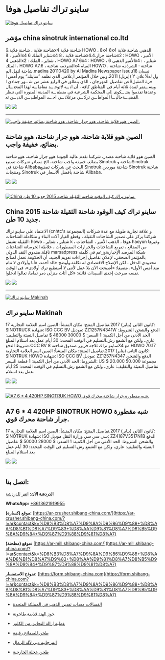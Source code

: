 # ساينو تراك تفاصيل هوفا

<a href="https://swt.shibang-china.com/?l=ar&img&k=%D8%B3%D8%A7%D9%8A%D9%86%D9%88+%D8%AA%D8%B1%D8%A7%D9%83+%D8%AA%D9%81%D8%A7%D8%B5%D9%8A%D9%84+%D9%87%D9%88%D9%81%D8%A7" target="_blank">![ساينو تراك تفاصيل هوفا](http://static.shibang-china.com/all-800x300/871.jpg)</a>

## مؤشر china sinotruk international co.ltd
شاحنة قلابة ، شاحنة قلابة.6x4 شاحنة قلابة HOWO ، 8x4 6x4 الذهبي شاحنة قلابة الأمير ، 8x4 شتاير الملك 6x4 شاحنة قلابة ، 8x4.شاحنة جرار.4x2 : HOWO ، الأمير الذهبي 4x2 : شتاير ، الملك ، HOWO A7 6x4 : HOWO ، الأمير الذهبي 6x4 : شتاير ، الملك ، HOWO A7.الشرذمه شاحنة ، 6x4 المياه HOWO شاحنة &middot; الشرذمه شاحنة ، شاحنة لنقل الم.madina 20110420 by Al Madina Newspaper issuu18 نيسان (إبريل) 2011.وﺑﻴﻦ ﺧﻼل اﻟﻤﺆﺗﻤﺮ ا‚ﻋﻼﻣﻲ اﻟﺬي ﻧﻈﻤﻪ ”ﺳﺎﻳﺘﻚ“ ﻳﻮم أﻣﺲ ا Y ول ﻟ‰ﻋﻼن ﻋﻦ ﺗﻔﺎﺻﻴﻞ اﻟﻤﻬﺮﺟﺎن ، اﻟﺬي ﻳﻨﻄﻠﻖ ﻓﻲ اﻟﺮاﺑﻊ ﻋﺸﺮ ﻣﻦ ﺷ ــﻬﺮ ﺟﻤﺎدى اŠﺧﺮة اﻟﻤﻘﺒﻞ وﻳﺴ ــﺘﻤﺮ ﻟﻤﺪة ﺛﻼﺛﺔ أﻳﺎم ﻓﻲ اﻟﻤﻨﺎﻃﻖ ﻛﺎﻓﺔ ، أن.اﻧ ــﻪ ﻻﺗﻮﺟ ــﺪ ﻣﻌﺎﻣﻠ ــﺔ ﻟﻬﺬا اﻟﻤﺤﺘ ــﺎل وﻋﻨﺪﻫﺎ ﺗﻘﺪﻣﻮا ﺑﺸ ــﻜﻮى إﻟﻰ اﻟﻤﺤﻜﻤﺔ اﻟﺸﺮﻋﻴﺔ ﻓﻲ ﻣﻨﻄﻘ ــﺔ اﻟﻤﺪﻳﻨﺔ اﻟﻤﻨﻮرة اﻟﺘﻲ ﺗﻨﻈﺮ اﻟﻘﻀﻴ ــﺔﺣﺎﻟﻴ ــﺎ اﻟﻤﻮاﻃ ــﻦ ﺗﺮﻛ ــﻲ ﻣﺮﻏﻼﻧ ــﻲ اﺣ ــﺪ اﻟﻤﻮاﻃﻨﻴ ــﻦ اﻟﺬﻳ ــﻦ ﺗﻌ.


<a href="https://whatsapp.shibangsoft.com/WhatsApp.php" target="_blank" title="WhatsApp">![](http://static.shibang-china.com/icon/whatsapp.png)</a> <a href="https://swt.shibang-china.com/?l=ar&icon&k=%D8%B3%D8%A7%D9%8A%D9%86%D9%88+%D8%AA%D8%B1%D8%A7%D9%83+%D8%AA%D9%81%D8%A7%D8%B5%D9%8A%D9%84+%D9%87%D9%88%D9%81%D8%A7" target="_blank">![](http://static.shibang-china.com/icon/chat-ar.png)</a>

---

<a href="https://swt.shibang-china.com/?l=ar&img&k=%D8%B3%D8%A7%D9%8A%D9%86%D9%88+%D8%AA%D8%B1%D8%A7%D9%83+%D8%AA%D9%81%D8%A7%D8%B5%D9%8A%D9%84+%D9%87%D9%88%D9%81%D8%A7" target="_blank">![الصين هوو قلابة شاحنة، هوو جرار شاحنة، هوو شاحنة بضائع، خفيفة واجب.](http://static.shibang-china.com/all-800x300/548.jpg)</a>

## الصين هوو قلابة شاحنة، هوو جرار شاحنة، هوو شاحنة بضائع، خفيفة واجب.
الصين هوو قلابة شاحنة مصدر، شركتنا تقدم عالية الجودة هوو جرار شاحنة، هوو شاحنة بضائع، خفيفة واجب شاحنة، الخ.مصادر شركات تصنيع Sinotruk شاحنة وSinotruk شاحنة في Alibabaالبحث عن شركات تصنيع Sinotruk شاحنة موردين Sinotruk شاحنة ومنتجات Sinotruk شاحنة بأفضل الأسعار في Alibaba.


<a href="https://whatsapp.shibangsoft.com/WhatsApp.php" target="_blank" title="WhatsApp">![](http://static.shibang-china.com/icon/whatsapp.png)</a> <a href="https://swt.shibang-china.com/?l=ar&icon&k=%D8%B3%D8%A7%D9%8A%D9%86%D9%88+%D8%AA%D8%B1%D8%A7%D9%83+%D8%AA%D9%81%D8%A7%D8%B5%D9%8A%D9%84+%D9%87%D9%88%D9%81%D8%A7" target="_blank">![](http://static.shibang-china.com/icon/chat-ar.png)</a>

---

<a href="https://swt.shibang-china.com/?l=ar&img&k=%D8%B3%D8%A7%D9%8A%D9%86%D9%88+%D8%AA%D8%B1%D8%A7%D9%83+%D8%AA%D9%81%D8%A7%D8%B5%D9%8A%D9%84+%D9%87%D9%88%D9%81%D8%A7" target="_blank">![China ساينو تراك كيف الوقود شاحنة الثقيلة شاحنة 2015 جديد 10 طن.](http://static.shibang-china.com/all-800x300/731.jpg)</a>

## China ساينو تراك كيف الوقود شاحنة الثقيلة شاحنة 2015 جديد 10 طن.
الاعتماد على ساينو تراك (cnhtc&#39;s المجموعة) و علاقة تجارية طويلة مع عدة شركات شركتنا يركز على تصدير الشاحنات الثقيلة ، وقطع الغيار آلات البناء و متكاملة.الشاحنات الثقيلة تشمل: howo ، شتاير ، شتاير k ، هوفا ، الذهب الأمير ، الشاحنات haoyun وغيرها من البضائع ، تفريغ الشاحنات والجرارات المقطورات ، خلاطة الخرسانة الشاحنات ناقلة.صندوق النقد الدولي marsadpress شبكة المرصد الإخباريةوزعم في كلمته بالمؤتمر الصحفي، لإعلان تفاصيل إجراءات تعويم الجنيه، أن الحكومة تعمل لصالح محدودي الدخل ، لكن الإصلاح الاقتصادي له تكلفة.وأوضح خالد أحمد، «أنا وأولادى لا ننام منذ أمس الأول»، مضيفا: «أصبحت الآن بلا عمل لأننى لا أستطيع ترك أولادى»، فى الوقت نفسه صرخت إحدى السيدات قائلة: «كل أثاث منزلى دمر تماما، تعالوا ادخلوا.


<a href="https://whatsapp.shibangsoft.com/WhatsApp.php" target="_blank" title="WhatsApp">![](http://static.shibang-china.com/icon/whatsapp.png)</a> <a href="https://swt.shibang-china.com/?l=ar&icon&k=%D8%B3%D8%A7%D9%8A%D9%86%D9%88+%D8%AA%D8%B1%D8%A7%D9%83+%D8%AA%D9%81%D8%A7%D8%B5%D9%8A%D9%84+%D9%87%D9%88%D9%81%D8%A7" target="_blank">![](http://static.shibang-china.com/icon/chat-ar.png)</a>

---

<a href="https://swt.shibang-china.com/?l=ar&img&k=%D8%B3%D8%A7%D9%8A%D9%86%D9%88+%D8%AA%D8%B1%D8%A7%D9%83+%D8%AA%D9%81%D8%A7%D8%B5%D9%8A%D9%84+%D9%87%D9%88%D9%81%D8%A7" target="_blank">![ساينو تراك Makinah](http://static.shibang-china.com/all-800x300/1114.jpg)</a>

## ساينو تراك Makinah
17 كانون الثاني (يناير) 2017.تفاصيل المنتج: مكان المنشأ: الصين اسم العلامة التجارية: SINOTRUCK شهادة: ISO CCC BV موديل: ZZ1257N4341W الدفع والشحن الشروط: الحد الأدنى من أجل الكمية: 1 السعر: $ 30000 48000 $ تفاصيل التعبئة والتغليف: عاري، ولكن مع الشمع رش.التسليم في الوقت المحدد: 30 أيام عمل بعد استلام المبلغ شروط الدفع:.CCC BV ساينو تراك ثلاجة فريزر صندوق شاحنة 8X4 مع HOWO 70.17 كانون الثاني (يناير) 2017.تفاصيل المنتج: مكان المنشأ: الصين اسم العلامة التجارية: SINOTRUK HOWO شهادة: ISO CCC BV موديل: ZZ1257N4347 الدفع والشحن الشروط: الحد الأدنى من أجل الكمية: 1 قطعة السعر: US $ 20،000 50،000 مجموعة تفاصيل التعبئة والتغليف: عاري، ولكن مع الشمع رش.التسليم في الوقت المحدد: 25 أيام عمل بعد استلام.


<a href="https://whatsapp.shibangsoft.com/WhatsApp.php" target="_blank" title="WhatsApp">![](http://static.shibang-china.com/icon/whatsapp.png)</a> <a href="https://swt.shibang-china.com/?l=ar&icon&k=%D8%B3%D8%A7%D9%8A%D9%86%D9%88+%D8%AA%D8%B1%D8%A7%D9%83+%D8%AA%D9%81%D8%A7%D8%B5%D9%8A%D9%84+%D9%87%D9%88%D9%81%D8%A7" target="_blank">![](http://static.shibang-china.com/icon/chat-ar.png)</a>

---

<a href="https://swt.shibang-china.com/?l=ar&img&k=%D8%B3%D8%A7%D9%8A%D9%86%D9%88+%D8%AA%D8%B1%D8%A7%D9%83+%D8%AA%D9%81%D8%A7%D8%B5%D9%8A%D9%84+%D9%87%D9%88%D9%81%D8%A7" target="_blank">![A7 6 * 4 420HP SINOTRUK HOWO شبه مقطورة جرار شاحنة محرك قوي.](http://static.shibang-china.com/all-800x300/995.jpg)</a>

## A7 6 * 4 420HP SINOTRUK HOWO شبه مقطورة جرار شاحنة محرك قوي.
17 كانون الثاني (يناير) 2017.تفاصيل المنتج: مكان المنشأ: الصين اسم العلامة التجارية: SINOTRUK شهادة: ISO سي سي سي وزارة النقل موديل: ZZ4187V3517N1B الدفع والشحن الشروط: الحد الأدنى من أجل الكمية: 1 السعر: $ 28000 50000 $ تفاصيل التعبئة والتغليف: عاري، ولكن مع الشمع رش.التسليم في الوقت المحدد: 30 أيام عمل بعد استلام المبلغ

<a href="https://whatsapp.shibangsoft.com/WhatsApp.php" target="_blank" title="WhatsApp">![](http://static.shibang-china.com/icon/whatsapp.png)</a> <a href="https://swt.shibang-china.com/?l=ar&icon&k=%D8%B3%D8%A7%D9%8A%D9%86%D9%88+%D8%AA%D8%B1%D8%A7%D9%83+%D8%AA%D9%81%D8%A7%D8%B5%D9%8A%D9%84+%D9%87%D9%88%D9%81%D8%A7" target="_blank">![](http://static.shibang-china.com/icon/chat-ar.png)</a>

---
## اتصل بنا:

**الدردشة الآن:** [انقر للدردشة](https://swt.shibang-china.com?l=ar&contact&k=%D8%B3%D8%A7%D9%8A%D9%86%D9%88+%D8%AA%D8%B1%D8%A7%D9%83+%D8%AA%D9%81%D8%A7%D8%B5%D9%8A%D9%84+%D9%87%D9%88%D9%81%D8%A7)

**WhatsApp:**  [+8613621919955](https://whatsapp.shibangsoft.com/WhatsApp.php)

**موقع (كسارة):** [https://ar-crusher.shibang-china.com/](https://ar-crusher.shibang-china.com/?l=ar&contact&k=%D8%B3%D8%A7%D9%8A%D9%86%D9%88+%D8%AA%D8%B1%D8%A7%D9%83+%D8%AA%D9%81%D8%A7%D8%B5%D9%8A%D9%84+%D9%87%D9%88%D9%81%D8%A7)

**موقع (مطحنة):** [https://ar-mill.shibang-china.com/](https://ar-mill.shibang-china.com/?l=ar&contact&k=%D8%B3%D8%A7%D9%8A%D9%86%D9%88+%D8%AA%D8%B1%D8%A7%D9%83+%D8%AA%D9%81%D8%A7%D8%B5%D9%8A%D9%84+%D9%87%D9%88%D9%81%D8%A7)

**نموذج الاستفسار:** [https://form.shibang-china.com](https://form.shibang-china.com?l=ar&contact&k=%D8%B3%D8%A7%D9%8A%D9%86%D9%88+%D8%AA%D8%B1%D8%A7%D9%83+%D8%AA%D9%81%D8%A7%D8%B5%D9%8A%D9%84+%D9%87%D9%88%D9%81%D8%A7)

* [الغسالات معدات تعدين الذهب في المملكة المتحدة](../30/%D8%A7%D9%84%D8%BA%D8%B3%D8%A7%D9%84%D8%A7%D8%AA%20%D9%85%D8%B9%D8%AF%D8%A7%D8%AA%20%D8%AA%D8%B9%D8%AF%D9%8A%D9%86%20%D8%A7%D9%84%D8%B0%D9%87%D8%A8%20%D9%81%D9%8A%20%D8%A7%D9%84%D9%85%D9%85%D9%84%D9%83%D8%A9%20%D8%A7%D9%84%D9%85%D8%AA%D8%AD%D8%AF%D8%A9.md)

* [جوز الهند قذيفة طاحونة](../26/%D8%AC%D9%88%D8%B2%20%D8%A7%D9%84%D9%87%D9%86%D8%AF%20%D9%82%D8%B0%D9%8A%D9%81%D8%A9%20%D8%B7%D8%A7%D8%AD%D9%88%D9%86%D8%A9.md)

* [عملية إزالة النحاس من الكلور](../26/%D8%B9%D9%85%D9%84%D9%8A%D8%A9%20%D8%A5%D8%B2%D8%A7%D9%84%D8%A9%20%D8%A7%D9%84%D9%86%D8%AD%D8%A7%D8%B3%20%D9%85%D9%86%20%D8%A7%D9%84%D9%83%D9%84%D9%88%D8%B1.md)

* [طحن للصفائح رقيقة](../29/%D8%B7%D8%AD%D9%86%20%D9%84%D9%84%D8%B5%D9%81%D8%A7%D8%A6%D8%AD%20%D8%B1%D9%82%D9%8A%D9%82%D8%A9.md)

* [المرجانية ديي لآلة الرمال](../26/%D8%A7%D9%84%D9%85%D8%B1%D8%AC%D8%A7%D9%86%D9%8A%D8%A9%20%D8%AF%D9%8A%D9%8A%20%D9%84%D8%A2%D9%84%D8%A9%20%D8%A7%D9%84%D8%B1%D9%85%D8%A7%D9%84.md)

* [طحن عجلة الخارجية](../29/%D8%B7%D8%AD%D9%86%20%D8%B9%D8%AC%D9%84%D8%A9%20%D8%A7%D9%84%D8%AE%D8%A7%D8%B1%D8%AC%D9%8A%D8%A9.md)